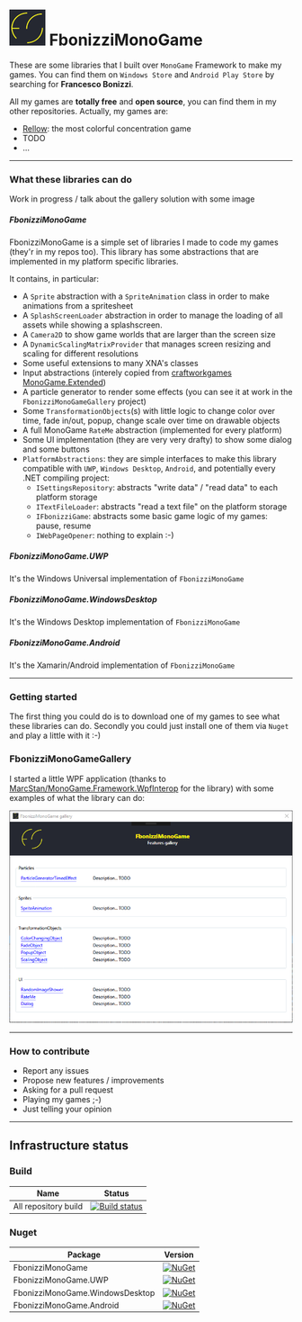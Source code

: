 # ![Logo](https://raw.githubusercontent.com/FrancescoBonizzi/FbonizziMonoGame/master/logo-64x64.png) FbonizziMonoGame

These are some libraries that I built over `MonoGame` Framework to make my games. You can find them on `Windows Store` and `Android Play Store` by searching for **Francesco Bonizzi**. 

All my games are **totally free** and **open source**, you can find them in my other repositories. Actually, my games are:
- [Rellow](https://github.com/FrancescoBonizzi/Rellow): the most colorful concentration game
- TODO
- ...

---

### What these libraries can do

Work in progress / talk about the gallery solution with some image

##### FbonizziMonoGame
FbonizziMonoGame is a simple set of libraries I made to code my games (they'r in my repos too). This library has some abstractions that are implemented in my platform specific libraries.

It contains, in particular:
- A `Sprite` abstraction with a `SpriteAnimation` class in order to make animations from a spritesheet
- A `SplashScreenLoader` abstraction in order to manage the loading of all assets while showing a splashscreen.
- A `Camera2D` to show game worlds that are larger than the screen size
- A `DynamicScalingMatrixProvider` that manages screen resizing and scaling for different resolutions
- Some useful extensions to many XNA's classes
- Input abstractions (interely copied from [craftworkgames MonoGame.Extended](https://github.com/craftworkgames/MonoGame.Extended))
- A particle generator to render some effects (you can see it at work in the `FbonizziMonoGameGallery` project)
- Some `TransformationObjects`(s) with little logic to change color over time, fade in/out, popup, change scale over time on drawable objects
- A full MonoGame `RateMe` abstraction (implemented for every platform)
- Some UI implementation (they are very very drafty) to show some dialog and some buttons
- `PlatformAbstractions`: they are simple interfaces to make this library compatible with `UWP`, `Windows Desktop`, `Android`, and potentially every .NET compiling project:
  - `ISettingsRepository`: abstracts "write data" / "read data" to each platform storage
  - `ITextFileLoader`: abstracts "read a text file" on the platform storage
  - `IFbonizziGame`: abstracts some basic game logic of my games: pause, resume
  - `IWebPageOpener`: nothing to explain :-)


##### FbonizziMonoGame.UWP
It's the Windows Universal implementation of `FbonizziMonoGame`

##### FbonizziMonoGame.WindowsDesktop
It's the Windows Desktop implementation of `FbonizziMonoGame`

##### FbonizziMonoGame.Android
It's the Xamarin/Android implementation of `FbonizziMonoGame`

---

### Getting started
The first thing you could do is to download one of my games to see what these libraries can do. Secondly you could just install one of them via `Nuget` and play a little with it :-)

### FbonizziMonoGameGallery

I started a little WPF application (thanks to [MarcStan/MonoGame.Framework.WpfInterop](https://github.com/MarcStan/MonoGame.Framework.WpfInterop) for the library) with some examples of what the library can do:

![FbonizziMonoGameGallery home image](images/FbonizziMonoGameGallery-Home.png)

---

### How to contribute

- Report any issues
- Propose new features / improvements
- Asking for a pull request
- Playing my games ;-)
- Just telling your opinion

---

## Infrastructure status

### Build

| Name | Status |
| ---- | ------ |
| All repository build | [![Build status](https://flowsoftproject.visualstudio.com/GithubOpenSource/_apis/build/status/All%20repository%20build)](https://flowsoftproject.visualstudio.com/GithubOpenSource/_build/latest?definitionId=12) |

### Nuget

| Package | Version |
| ------- | ------- |
| FbonizziMonoGame | [![NuGet](https://img.shields.io/nuget/v/FbonizziMonoGame.svg)](https://www.nuget.org/packages/FbonizziMonoGame/) |
| FbonizziMonoGame.UWP | [![NuGet](https://img.shields.io/nuget/v/FbonizziMonoGame.UWP.svg)](https://www.nuget.org/packages/FbonizziMonoGame.UWP/) |
| FbonizziMonoGame.WindowsDesktop | [![NuGet](https://img.shields.io/nuget/v/FbonizziMonoGame.WindowsDesktop.svg)](https://www.nuget.org/packages/FbonizziMonoGame.WindowsDesktop/) |
| FbonizziMonoGame.Android | [![NuGet](https://img.shields.io/nuget/v/FbonizziMonoGame.Android.svg)](https://www.nuget.org/packages/FbonizziMonoGame.Android/) |

